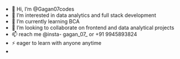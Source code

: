 - 👋 Hi, I’m @Gagan07codes
- 👀 I’m interested in data analytics and full stack development
- 🌱 I’m currently learning BCA
- 💞️ I’m looking to collaborate on frontend and data analytical projects
- 📫 reach me @insta- gagan_07_ or +91 9945893824
- ⚡ eager to learn with anyone  anytime
-  

<!---
Gagan07codes/Gagan07codes is a ✨ special ✨ repository because its `README.md` (this file) appears on your GitHub profile.
You can click the Preview link to take a look at your changes.
--->
